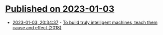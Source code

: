 # [Published on 2023-01-03](index.md)

* [2023-01-03, 20:34:37](https://news.ycombinator.com/item?id=34237609) - [To build truly intelligent machines, teach them cause and effect (2018)](https://www.quantamagazine.org/to-build-truly-intelligent-machines-teach-them-cause-and-effect-20180515)
